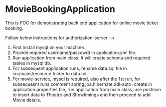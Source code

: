 # MovieBookingApplication
This is POC for demonstrating back end application for online movie ticket booking.

Follow below instructions for authorization-server -->
1) First install mysql on your machine.
2) Provide required username/passowrd in application.yml file.
3) Run application from main class. It will create schema and required tables in mysql db.
4) For subsequent application runs, rename data.sql file in src/maini/resource folder to data.txt
5) For movie-service, mysql is required, also after the 1st run, for subsequesnt runs comment spring.jpa.hibernate.ddl-auto=create in application.properties file, run application from main class, use postman to insert data to Theatre and Showtimings and then proceed to add Movie details.

